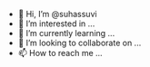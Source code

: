 - 👋 Hi, I’m @suhassuvi
- 👀 I’m interested in ...
- 🌱 I’m currently learning ...
- 💞️ I’m looking to collaborate on ...
- 📫 How to reach me ...

<!---
suhassuvi/suhassuvi is a ✨ special ✨ repository because its `README.md` (this file) appears on your GitHub profile.
You can click the Preview link to take a look at your changes.
--->
